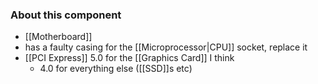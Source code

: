 ### About this component

- [[Motherboard]]
- has a faulty casing for the [[Microprocessor|CPU]] socket, replace it
- [[PCI Express]] 5.0 for the [[Graphics Card]] I think
	- 4.0 for everything else ([[SSD]]s etc)